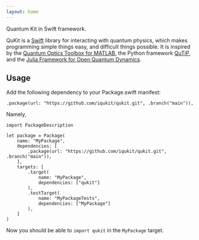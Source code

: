 ```yaml
---
layout: home
---
```


Quantum Kit in Swift framework.

QuKit is a [Swift](https://www.swift.org/) library for interacting with quantum physics,
which makes programming simple things easy, and difficult things possible.
It is inspired by the [Quantum Optics Toolbox for MATLAB](https://qo.phy.auckland.ac.nz/toolbox/), 
the Python framework [QuTiP](https://qutip.org/),
and the [Julia Framework for Open Quantum Dynamics](https://qojulia.org/).

## Usage

Add the following dependency to your Package.swift manifest:

```
.package(url: "https://github.com/iqukit/qukit.git", .branch("main")),
```

Namely,

```
import PackageDescription

let package = Package(
    name: "MyPackage",
    dependencies: [
        .package(url: "https://github.com/iqukit/qukit.git", .branch("main")),
    ],
    targets: [
        .target(
            name: "MyPackage",
            dependencies: ["qukit"]
        ),
        .testTarget(
            name: "MyPackageTests",
            dependencies: ["MyPackage"]
        ),
    ]
)
```
Now you should be able to `import qukit` in the `MyPackage` target.